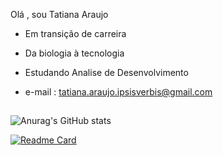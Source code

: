 
Olá , sou Tatiana Araujo
 
- Em transição de carreira 
- Da biologia à tecnologia
- Estudando Analise de Desenvolvimento
- e-mail : tatiana.araujo.ipsisverbis@gmail.com

  ##
![Anurag's GitHub stats](https://github-readme-stats.vercel.app/api?username=Tati-Araujo&show_icons=true&theme=cobalt)

[![Readme Card](https://github-readme-stats.vercel.app/api/pin/?username=Tati-Araujo&repo=github-readme-stats)](https://github.com/Tati-Araujo/github-readme-stats)
